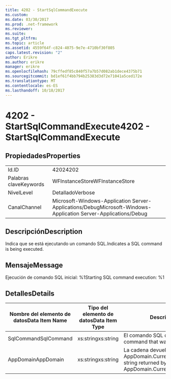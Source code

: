 ```yaml
---
title: 4202 - StartSqlCommandExecute
ms.custom: 
ms.date: 03/30/2017
ms.prod: .net-framework
ms.reviewer: 
ms.suite: 
ms.tgt_pltfrm: 
ms.topic: article
ms.assetid: 4559f64f-c824-4075-9e7e-4710bf30f805
caps.latest.revision: "2"
author: Erikre
ms.author: erikre
manager: erikre
ms.openlocfilehash: 79cffedf85c840f57a7b57d082ab1dece4375b71
ms.sourcegitcommit: bd1ef61f4bb794b25383d3d72e71041a5ced172e
ms.translationtype: MT
ms.contentlocale: es-ES
ms.lasthandoff: 10/18/2017
---
```

# <a name="4202---startsqlcommandexecute"></a><span data-ttu-id="39867-102">4202 - StartSqlCommandExecute</span><span class="sxs-lookup"><span data-stu-id="39867-102">4202 - StartSqlCommandExecute</span></span>
## <a name="properties"></a><span data-ttu-id="39867-103">Propiedades</span><span class="sxs-lookup"><span data-stu-id="39867-103">Properties</span></span>  
  
|||  
|-|-|  
|<span data-ttu-id="39867-104">Id.</span><span class="sxs-lookup"><span data-stu-id="39867-104">ID</span></span>|<span data-ttu-id="39867-105">4202</span><span class="sxs-lookup"><span data-stu-id="39867-105">4202</span></span>|  
|<span data-ttu-id="39867-106">Palabras clave</span><span class="sxs-lookup"><span data-stu-id="39867-106">Keywords</span></span>|<span data-ttu-id="39867-107">WFInstanceStore</span><span class="sxs-lookup"><span data-stu-id="39867-107">WFInstanceStore</span></span>|  
|<span data-ttu-id="39867-108">Nivel</span><span class="sxs-lookup"><span data-stu-id="39867-108">Level</span></span>|<span data-ttu-id="39867-109">Detallado</span><span class="sxs-lookup"><span data-stu-id="39867-109">Verbose</span></span>|  
|<span data-ttu-id="39867-110">Canal</span><span class="sxs-lookup"><span data-stu-id="39867-110">Channel</span></span>|<span data-ttu-id="39867-111">Microsoft-Windows-Application Server-Applications/Debug</span><span class="sxs-lookup"><span data-stu-id="39867-111">Microsoft-Windows-Application Server-Applications/Debug</span></span>|  
  
## <a name="description"></a><span data-ttu-id="39867-112">Descripción</span><span class="sxs-lookup"><span data-stu-id="39867-112">Description</span></span>  
 <span data-ttu-id="39867-113">Indica que se está ejecutando un comando SQL.</span><span class="sxs-lookup"><span data-stu-id="39867-113">Indicates a SQL command is being executed.</span></span>  
  
## <a name="message"></a><span data-ttu-id="39867-114">Mensaje</span><span class="sxs-lookup"><span data-stu-id="39867-114">Message</span></span>  
 <span data-ttu-id="39867-115">Ejecución de comando SQL inicial: %1</span><span class="sxs-lookup"><span data-stu-id="39867-115">Starting SQL command execution: %1</span></span>  
  
## <a name="details"></a><span data-ttu-id="39867-116">Detalles</span><span class="sxs-lookup"><span data-stu-id="39867-116">Details</span></span>  
  
|<span data-ttu-id="39867-117">Nombre del elemento de datos</span><span class="sxs-lookup"><span data-stu-id="39867-117">Data Item Name</span></span>|<span data-ttu-id="39867-118">Tipo del elemento de datos</span><span class="sxs-lookup"><span data-stu-id="39867-118">Data Item Type</span></span>|<span data-ttu-id="39867-119">Descripción</span><span class="sxs-lookup"><span data-stu-id="39867-119">Description</span></span>|  
|--------------------|--------------------|-----------------|  
|<span data-ttu-id="39867-120">SqlCommand</span><span class="sxs-lookup"><span data-stu-id="39867-120">SqlCommand</span></span>|<span data-ttu-id="39867-121">xs:string</span><span class="sxs-lookup"><span data-stu-id="39867-121">xs:string</span></span>|<span data-ttu-id="39867-122">El comando SQL que se ejecutó.</span><span class="sxs-lookup"><span data-stu-id="39867-122">The SQL command that was executed.</span></span>|  
|<span data-ttu-id="39867-123">AppDomain</span><span class="sxs-lookup"><span data-stu-id="39867-123">AppDomain</span></span>|<span data-ttu-id="39867-124">xs:string</span><span class="sxs-lookup"><span data-stu-id="39867-124">xs:string</span></span>|<span data-ttu-id="39867-125">La cadena devuelta por AppDomain.CurrentDomain.FriendlyName.</span><span class="sxs-lookup"><span data-stu-id="39867-125">The string returned by AppDomain.CurrentDomain.FriendlyName.</span></span>|
